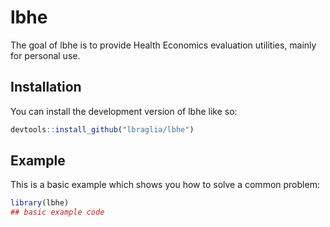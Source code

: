 
# lbhe

<!-- badges: start -->
<!-- badges: end -->

The goal of lbhe is to provide Health Economics evaluation utilities,
mainly for personal use.

## Installation

You can install the development version of lbhe like so:

``` r
devtools::install_github("lbraglia/lbhe")
```

## Example

This is a basic example which shows you how to solve a common problem:

``` r
library(lbhe)
## basic example code
```

